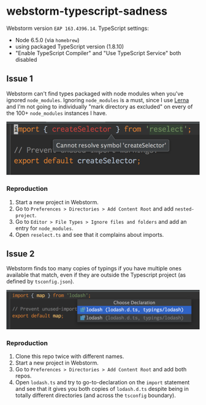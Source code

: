 # webstorm-typescript-sadness

Webstorm version `EAP 163.4396.14`. TypeScript settings:

- Node 6.5.0 (via `homebrew`)
- using packaged TypeScript version (1.8.10)
- "Enable TypeScript Compiler" and "Use TypeScript Service" both disabled

## Issue 1

Webstorm can't find types packaged with node modules when you've ignored `node_modules`. Ignoring `node_modules` is a must, since I use [Lerna](https://github.com/lerna/lerna) and I'm not going to individually "mark directory as excluded" on every of the 100+ `node_modules` instances I have.

![](./missingtypes.png)

### Reproduction

1. Start a new project in Webstorm.
2. Go to `Preferences > Directories > Add Content Root` and add `nested-project`.
3. Go to `Editor > File Types > Ignore files and folders` and add an entry for `node_modules`.
4. Open `reselect.ts` and see that it complains about imports.

## Issue 2

Webstorm finds too many copies of typings if you have multiple ones available that match, even if they are outside the Typescript project (as defined by `tsconfig.json`).

![](./multipleimports.png)

### Reproduction

1. Clone this repo twice with different names.
2. Start a new project in Webstorm.
3. Go to `Preferences > Directories > Add Content Root` and add both repos.
4. Open `lodash.ts` and try to go-to-declaration on the `import` statement and see that it gives you both copies of `lodash.d.ts` despite being in totally different directories (and across the `tsconfig` boundary).
